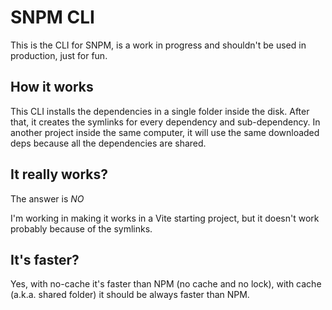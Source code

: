 # SNPM CLI
This is the CLI for SNPM, is a work in progress and shouldn't be used in production, just for fun.

## How it works

This CLI installs the dependencies in a single folder inside the disk. After that, it creates the symlinks for every dependency and sub-dependency.
In another project inside the same computer, it will use the same downloaded deps because all the dependencies are shared.

## It really works?
The answer is *NO*

I'm working in making it works in a Vite starting project, but it doesn't work probably because of the symlinks.

## It's faster?
Yes, with no-cache it's faster than NPM (no cache and no lock), with cache (a.k.a. shared folder) it should be always faster than NPM.
